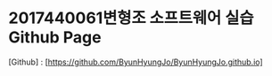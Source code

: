 # 2017440061변형조 소프트웨어 실습 Github Page
[Github] : [https://github.com/ByunHyungJo/ByunHyungJo.github.io]
